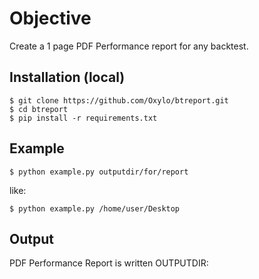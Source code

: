 # Objective

Create a 1 page PDF Performance report for any backtest.

## Installation (local)

    $ git clone https://github.com/Oxylo/btreport.git
    $ cd btreport
    $ pip install -r requirements.txt

## Example

    $ python example.py outputdir/for/report

like:

    $ python example.py /home/user/Desktop

## Output

PDF Performance Report is written OUTPUTDIR:

